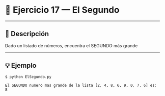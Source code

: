 # 🧮 Ejercicio 17 — El Segundo

---

## 📌 Descripción

 Dado un listado de números, encuentra el SEGUNDO más grande

---

## 💡 Ejemplo

    
    $ python ElSegundo.py

    El SEGUNDO numero mas grande de la lista [2, 4, 8, 6, 9, 0, 7, 6] es: 
    8
    